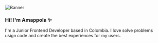 ![Banner](https://imagizer.imageshack.com/img924/8238/zr2942.png)
### Hi! I'm Amappola ✨
I'm a Junior Frontend Developer based in Colombia. I love solve problems usign code and create the best experiences for my users. 

<!--


Here are some ideas to get you started:

- 🔭 I’m currently working on ...
- 🌱 I’m currently learning ...
- 👯 I’m looking to collaborate on ...
- 🤔 I’m looking for help with ...
- 💬 Ask me about ...
- 📫 How to reach me: ...
- 😄 Pronouns: ...
- ⚡ Fun fact: ...
-->
